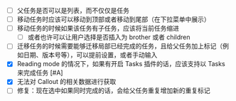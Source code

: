 - [ ] 父任务是否可以是列表，而不仅仅是任务
- [ ] 移动任务时应该可以移动到顶部或者移动到尾部（在下拉菜单中展示）
- [ ] 移动任务的时候如果该任务有子任务，应该将当前任务缩进
    - [ ] 或者也许可以让用户选择是否插入为 brother 或者 children
- [ ] 迁移任务的时候需要能够迁移局部已经完成的任务，且给父任务加上标记（例如日期、版本号等），可以提前设置，或者手动输入
- [x] Reading mode 的情况下，如果有开启 Tasks 插件的话，应该支持以 Tasks 来完成任务 [#A]
- [x] 无法对 Callout 的相关数据进行获取
- [ ] 修复：现在选中如果同时完成的话，会给父任务重复增加新的重复标记